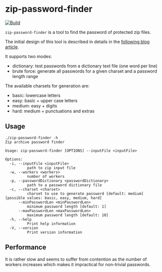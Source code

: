 # zip-password-finder
[![Build](https://github.com/agourlay/zip-password-finder/actions/workflows/ci.yml/badge.svg)](https://github.com/agourlay/zip-password-finder/actions/workflows/ci.yml)

`zip-password-finder` is a tool to find the password of protected zip files.

The initial design of this tool is described in details in the [following blog article](https://agourlay.github.io/brute-forcing-protected-zip-rust/).

It supports two modes:

- dictionary: test passwords from a dictionary text file (one word per line)
- brute force: generate all passwords for a given charset and a password length range

The available charsets for generation are:

- basic: lowercase letters
- easy: basic + upper case letters
- medium: easy + digits
- hard: medium + punctuations and extras

## Usage

```
./zip-password-finder -h
Zip archive password finder

Usage: zip-password-finder [OPTIONS] --inputFile <inputFile>

Options:
  -i, --inputFile <inputFile>
          path to zip input file
  -w, --workers <workers>
          number of workers
  -p, --passwordDictionary <passwordDictionary>
          path to a password dictionary file
  -c, --charset <charset>
          charset to use to generate password [default: medium] [possible values: basic, easy, medium, hard]
      --minPasswordLen <minPasswordLen>
          minimum password length [default: 1]
      --maxPasswordLen <maxPasswordLen>
          maximum password length [default: 10]
  -h, --help
          Print help information
  -V, --version
          Print version information
```

## Performance

It is rather slow and seems to suffer from contention as the number of workers increases which makes it impractical for non-trivial passwords.